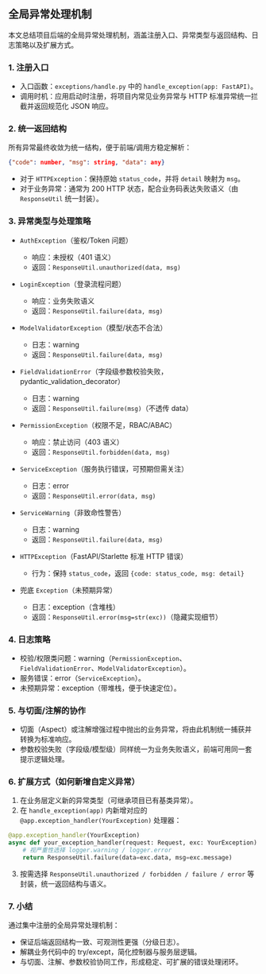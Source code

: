 ## 全局异常处理机制

本文总结项目后端的全局异常处理机制，涵盖注册入口、异常类型与返回结构、日志策略以及扩展方式。

### 1. 注册入口

- 入口函数：`exceptions/handle.py` 中的 `handle_exception(app: FastAPI)`。
- 调用时机：应用启动时注册，将项目内常见业务异常与 HTTP 标准异常统一拦截并返回规范化 JSON 响应。

### 2. 统一返回结构

所有异常最终收敛为统一结构，便于前端/调用方稳定解析：

```json
{"code": number, "msg": string, "data": any}
```

- 对于 `HTTPException`：保持原始 `status_code`，并将 `detail` 映射为 `msg`。
- 对于业务异常：通常为 200 HTTP 状态，配合业务码表达失败语义（由 `ResponseUtil` 统一封装）。

### 3. 异常类型与处理策略

- `AuthException`（鉴权/Token 问题）
  - 响应：未授权（401 语义）
  - 返回：`ResponseUtil.unauthorized(data, msg)`

- `LoginException`（登录流程问题）
  - 响应：业务失败语义
  - 返回：`ResponseUtil.failure(data, msg)`

- `ModelValidatorException`（模型/状态不合法）
  - 日志：warning
  - 返回：`ResponseUtil.failure(data, msg)`

- `FieldValidationError`（字段级参数校验失败，pydantic_validation_decorator）
  - 日志：warning
  - 返回：`ResponseUtil.failure(msg)`（不透传 data）

- `PermissionException`（权限不足，RBAC/ABAC）
  - 响应：禁止访问（403 语义）
  - 返回：`ResponseUtil.forbidden(data, msg)`

- `ServiceException`（服务执行错误，可预期但需关注）
  - 日志：error
  - 返回：`ResponseUtil.error(data, msg)`

- `ServiceWarning`（非致命性警告）
  - 日志：warning
  - 返回：`ResponseUtil.failure(data, msg)`

- `HTTPException`（FastAPI/Starlette 标准 HTTP 错误）
  - 行为：保持 `status_code`，返回 `{code: status_code, msg: detail}`

- 兜底 `Exception`（未预期异常）
  - 日志：exception（含堆栈）
  - 返回：`ResponseUtil.error(msg=str(exc))`（隐藏实现细节）

### 4. 日志策略

- 校验/权限类问题：warning（`PermissionException`、`FieldValidationError`、`ModelValidatorException`）。
- 服务错误：error（`ServiceException`）。
- 未预期异常：exception（带堆栈，便于快速定位）。

### 5. 与切面/注解的协作

- 切面（Aspect）或注解增强过程中抛出的业务异常，将由此机制统一捕获并转换为标准响应。
- 参数校验失败（字段级/模型级）同样统一为业务失败语义，前端可用同一套提示逻辑处理。

### 6. 扩展方式（如何新增自定义异常）

1) 在业务层定义新的异常类型（可继承项目已有基类异常）。
2) 在 `handle_exception(app)` 内新增对应的 `@app.exception_handler(YourException)` 处理器：

```python
@app.exception_handler(YourException)
async def your_exception_handler(request: Request, exc: YourException):
    # 视严重性选择 logger.warning / logger.error
    return ResponseUtil.failure(data=exc.data, msg=exc.message)
```

3) 按需选择 `ResponseUtil.unauthorized / forbidden / failure / error` 等封装，统一返回结构与语义。

### 7. 小结

通过集中注册的全局异常处理机制：
- 保证后端返回结构一致、可观测性更强（分级日志）。
- 解耦业务代码中的 try/except，简化控制器与服务层逻辑。
- 与切面、注解、参数校验协同工作，形成稳定、可扩展的错误处理闭环。


